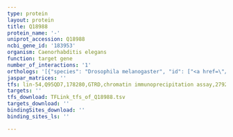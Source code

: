 ```yaml
---
type: protein
layout: protein
title: Q18988
protein_name: '-'
uniprot_accession: Q18988
ncbi_gene_id: '183953'
organism: Caenorhabditis elegans
function: target gene
number_of_interactions: '1'
orthologs: '[{"species": "Drosophila melanogaster", "id": ["<a href=\"/protein/q9vi84\">Q9VI84</a>"]}]'
jaspar_matrices: ''
tfs: lin-54,Q95QD7,178280,GTRD,chromatin immunoprecipitation assay,27924024%5Buid%5D,No
targets: ''
tfs_download: TFLink_tfs_of_Q18988.tsv
targets_download: ''
bindingSites_download: ''
binding_sites_ls: ''

---
```


